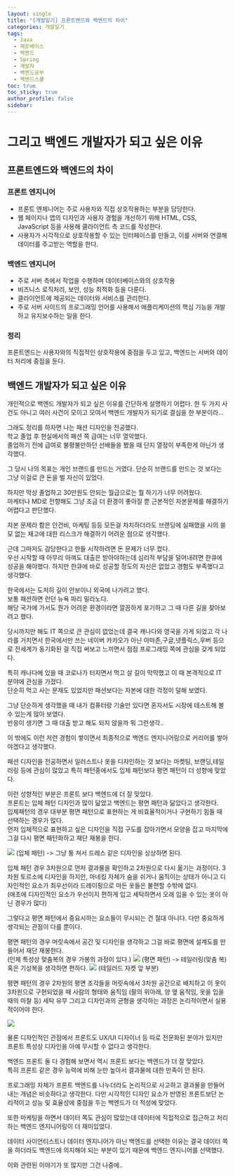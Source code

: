 ```yaml
---
layout: single
title: "[개발일기] 프론트엔드와 백엔드의 차이"
categories: 개발일기
tags:
  - Java
  - 제로베이스
  - 백엔드
  - Spring
  - 개발자
  - 백엔드공부
  - 백엔드스쿨
toc: true
toc_sticky: true
author_profile: false
sidebar:
---
```

# 그리고 백엔드 개발자가 되고 싶은 이유

## 프론트엔드와 백엔드의 차이

### 프론트 엔지니어

- 프론트 엔제니어는 주로 사용자와 직접 상호작용하는 부분을 담당한다.
- 웹 페이지나 앱의 디자인과 사용자 경험을 개선하기 위해 HTML, CSS, JavaScript 등을 사용해 클라이언트 측 코드를 작성한다.
- 사용자가 시각적으로 상호작용할 수 있는 인터페이스를 만들고, 이를 서버와 연결해 데이터를 주고받는 역할을 한다.

### 백엔드 엔지니어

- 주로 서버 측에서 작업을 수행하며 데이터베이스와의 상호작용
- 비즈니스 로직처리, 보안, 성능 최적화 등을 다룬다.
- 클라이언트에 제공되는 데이터와 서비스를 관리한다.
- 주로 서버 사이드의 프로그래밍 언어를 사용해서 애플리케이션의 핵심 기능을 개발하고 유지보수하는 일을 한다.

### 정리

프론트엔드는 사용자와의 직접적인 상호작용에 중점을 두고 있고, 백엔드는 서버와 데이터 처리에 중점을 둔다.


## 백엔드 개발자가 되고 싶은 이유

개인적으로 백엔드 개발자가 되고 싶은 이유를 간단하게 설명하기 어렵다.
한 두 가지 사건도 아니고 여러 사건이 모이고 모여서 백엔드 개발자가 되기로 결심을 한 부분이라...        

그래도 정리를 하자면 나는 패션 디자인을 전공했다.      
학교 졸업 후 현실에서의 패션 쪽 급여는 너무 열악했다.     
졸업하기 전에 급여로 불평불만하던 선배들을 봤을 때 단지 열정이 부족한게 아닌가 생각했다.     

그 당시 나의 목표는 개인 브랜드를 만드는 거였다.
단순히 브랜드를 만드는 것 보다는 그냥 이걸로 큰 돈을 벌 자신이 있었다.

하지만 막상 졸업하고 30만원도 안되는 월급으로는 뭘 하기가 너무 어려웠다.     
마케터나 MD로 전향해도 그냥 조금 더 환경이 좋아질 뿐 근본적인 자본문제를 해결하기 어렵다고 판단했다.      

자본 문제라 함은 인건비, 마케팅 등등 모든걸 차치하더라도 브랜딩에 실패했을 시의 쓸모 없는 재고에 대한 리스크가 해결하기 어려운 점으로 생각했다.      

근데 그마저도 감당한다고 한들 시작하려면 돈 문제가 너무 컸다.           
우선 시작할 때 아무리 아껴도 대출은 받아야하는데 심리적 부담을 덜어내려면 한큐에 성공을 해야했다. 
하지만 한큐에 바로 성공할 정도의 자신은 없었고 경험도 부족했다고 생각했다.     

한국에서는 도저히 길이 안보이니 외국에 나가려고 했다.      
보통 패션하면 런던 뉴욕 파리 밀라노다.      
해당 국가에 가서도 뭔가 어려운 환경이라면 깔끔하게 포기하고 그 때 다른 길을 찾아보려고 했다.    

당시까지만 해도 IT 쪽으로 큰 관심이 없었는데 결국 캐나다와 영국을 가게 되었고 각 나라를 거치면서 한국에서만 쓰는 네이버 카카오가 아닌 아마존,구글,넷플릭스,우버 등으로 전세계가 동기화된 걸 직접 써보고 느끼면서 점점 프로그래밍 쪽에 관심을 갖게 되었다.     

특히 캐나다에 있을 때 코로나가 터지면서 먹고 살 길이 막막했고 이 때 본격적으로 IT 분야에 관심을 가졌다.     
단순히 먹고 사는 문제도 있었지만 패션보다는 자본에 대한 걱정이 덜해 보였다.    

그냥 단순하게 생각했을 때 내가 컴퓨터랑 기술만 있다면 혼자서도 시장에 테스트해 볼 수 있는게 많아 보였다.       
반응이 생기면 그 때 대출 받고 해도 되지 않을까 뭐 그런생각..

이 밖에도 이런 저런 경험이 쌓이면서 최종적으로 백엔드 엔지니어링으로 커리어를 쌓아야겠다고 생각했다.

패션 디자인을 전공하면서 일러스트나 옷을 디자인하는 것 보다는 마켓팅, 브랜딩,테일러링 등에 관심이 많았고 특히 패턴중에서도 입체 패턴보다 평면 패턴이 더 성향에 맞았다.     

이런 성향적인 부분은 프론트 보다 백엔드에 더 잘 맞았다.     
프론트는 입체 패턴 디자인과 많이 닮았고 백엔드는 평면 패턴과 닮았다고 생각한다.        
입체패턴의 경우 대부분 평면 패턴으로 표현하는 게 비효율적이거나 구현하기 힘들 때 선택하는 경우가 많다.      
먼저 입체적으로 표현하고 싶은 디자인을 직접 구도를 잡아가면서 모양을 잡고 마지막에 그걸 다시 평면 패턴화하고 재단 재봉을 한다.        

![](https://i.imgur.com/akw90wH.png)
(입체 패턴) -> 그냥 퉁 쳐서 드레스 같은 디자인을 상상하면 된다.

입체 패턴 경우 3차원으로 먼저 결과물을 확인하고 2차원으로 다시 옮기는 과정이다.  3차원 토르소에 디자인을 하지만, 마네킹 자체가 숨을 쉬거나 움직이는 상태가 아니고 디자인적인 요소가 최우선이라 드레이핑으로 마든 옷들은 불편할 수밖에 없다.      
(애초에 디자인적인 요소가 우선이지 편하게 입고 세탁하면서 오래 입을 수 있는 옷이 아닌 경우가 많다)

그렇다고 평면 패턴에서 중요시하는 요소들이 무시되는 건 절대 아니다. 다만 중요하게 생각되는 관점이 다를 뿐이다.      

평면 패턴의 경우 머릿속에서 공간 및 디자인을 생각하고 그걸 바로 평면에 설계도를 만들어서 재단 재봉한다.       
(인체 특성상 맞춤복의 경우 가봉의 과정이 있다.)
![](https://i.imgur.com/Esew4r7.png)
(평면 패턴) -> 테일러링(맞춤 복) 혹은 기성복을 생각하면 편하다.
![](https://i.imgur.com/aBP4WO3.png)
(테일러드 자켓 앞 부분)       

평면 패턴의 경우 2차원의 평면 조각들을 머릿속에서 3차원 공간으로 배치하고 이 옷이 3차원으로 구현되었을 때 사람의 형태와 움직임 (팔의 위아래, 양 옆 움직임, 옷을 입을 때의 마찰 등) 세탁 유무 그리고 디자인과의 균형을 생각하는 과정은 논리적이면서 실용적이어야 한다.     

![](https://i.imgur.com/173UN5b.png)

물론 디자인적인 관점에서 프론트도 UX/UI 디자이너 등 따로 전문화된 분야가 있지만 프론트 특성상 디자인을 아예 무시할 수 없다고 생각한다.      

백엔드 프론트 둘 다 경험해 보면서 역시 프론트 보다는 백엔드가 더 잘 맞았다.     
특히 프론트 같은 경우 능력에 비해 눈만 높아서 결과물에 대한 만족이 안 된다.      

프로그래밍 자체가 프론트 백엔드를 나누더라도 논리적으로 사고하고 결과물을 만들어 내는 개념은 비슷하다고 생각한다. 다만 시각적인 디자인 요소가 반영된 프론트보단 논리적이고 성능 및 효율성에 중점을 두는 백엔드가 더 적성에 맞았다.       

또한 마케팅을 하면서 데이터 쪽도 관심이 많았는데 데이터에 직접적으로 접근하고 처리하는 백엔드 엔지니어링이 더 재미있었다.       

데이터 사이언티스트나 데이터 엔지니어가 아닌 백엔드를 선택한 이유는 결국 데이터 쪽을 하더라도 백엔드에 의지해야 되는 부분이 있기 때문에 백엔드 엔지니어를 선택했다.       

이와 관련된 이야기가 또 많지만 그건 나중에..